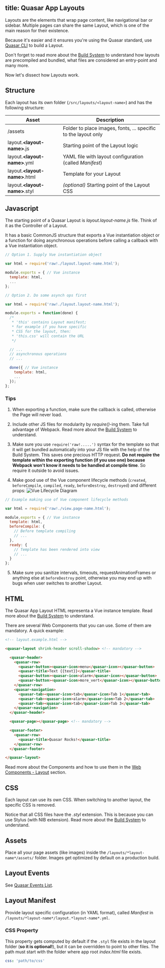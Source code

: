 title: Quasar App Layouts
---

Layouts are the elements that wrap page content, like navigational bar or sidebar. Multiple pages can share the same Layout, which is one of the main reason for their existence.

Because it's easier and it ensures you're using the Quasar standard, use [Quasar CLI](/guide/cli-commands.html#Layouts) to build a Layout.

Don't forget to read more about the [Build System](/guide/quasar-build-system.html) to understand how layouts are precompiled and bundled, what files are considered an entry-point and many more.

Now let's dissect how Layouts work.

## Structure
Each layout has its own folder (`/src/layouts/<layout-name>`) and has the following structure:

| Asset | Description |
| --- | --- |
| /assets | Folder to place images, fonts, ... specific to the layout only |
| layout.**&lt;layout-name&gt;**.js | Starting point of the Layout logic |
| layout.**&lt;layout-name&gt;**.yml | YAML file with layout configuration (called *Manifest*) |
| layout.**&lt;layout-name&gt;**.html | Template for your Layout |
| layout.**&lt;layout-name&gt;**.styl | *(optional)* Starting point of the Layout CSS |

## Javascript
The starting point of a Quasar Layout is *layout.layout-name.js* file. Think of it as the Controller of a Layout.

It has a basic CommonJS structure that exports a Vue instantiation object or a function for doing asynchronous operations before calling a callback with a Vue instantiation object.

``` js
// Option 1. Supply Vue instantiation object

var html = require('raw!./layout.layout-name.html');

module.exports = { // Vue instance
  template: html,
  ...
};
```

``` js
// Option 2. Do some asynch ops first

var html = require('raw!./layout.layout-name.html');

module.exports = function(done) {
  /*
   * 'this' contains Layout manifest;
   * for example if you have specific
   * CSS for the layout, then:
   * 'this.css' will contain the URL
   */

  // ...
  // asynchronous operations
  // ...

  done({ // Vue instance
    template: html,
    ...
  });
};
```

### Tips

1. When exporting a function, make sure the callback is called, otherwise the Page will never load.

2. Include other JS files for modularity by *require()*-ing them. Take full advantage of Webpack.
Read more about the [Build System](/guide/quasar-build-system.html) to understand.

3. Make sure you use `require('raw!.....')` syntax for the template so that it will get bundled automatically into your JS file with the help of the Build System. This saves one precious HTTP request. **Do not require the template within the exporting function (if you use one) because Webpack won't know it needs to be handled at compile time**. So require it outside to avoid issues.

4. Make good use of the Vue component lifecycle methods (`created`, `beforeCompile`, `compiled`, `ready`, `beforeDestroy`, `destroyed`) and different props:
![Vue Lifecycle Diagram](/images/vue-lifecycle.png "Vue Lifecycle Diagram")
``` js
// Example making use of Vue component lifecycle methods

var html = require('raw!./view.page-name.html');

module.exports = { // Vue instance
  template: html,
  beforeCompile: {
    // Before template compiling
    // ...
  },
  ready: {
    // Template has been rendered into view
    // ...
  }
};
```

5. Make sure you sanitize intervals, timeouts, requestAnimationFrames or anything else at `beforeDestroy` point, otherwise you may end up with bugs when user switches to another Layout.

## HTML
The Quasar App Layout HTML representa a Vue instance template. Read more about the [Build System](/guide/quasar-build-system.html#HTML_Files) to understand.

There are several Web Components that you can use. Some of them are mandatory. A quick example:

``` html
<!-- layout.example.html -->

<quasar-layout shrink-header scroll-shadow> <!-- mandatory -->

  <quasar-header>
    <quasar-row>
      <quasar-button><quasar-icon>menu</quasar-icon></quasar-button>
      <quasar-title>Text {{text}}</quasar-title>
      <quasar-button><quasar-icon>alarm</quasar-icon></quasar-button>
      <quasar-button><quasar-icon>more_vert</quasar-icon></quasar-button>
    </quasar-row>
    <quasar-navigation>
      <quasar-tab><quasar-icon>tab</quasar-icon>Tab 1</quasar-tab>
      <quasar-tab><quasar-icon>alarm</quasar-icon>Tab 2</quasar-tab>
      <quasar-tab><quasar-icon>tab</quasar-icon>Tab 3</quasar-tab>
    </quasar-navigation>
  </quasar-header>

  <quasar-page></quasar-page> <!-- mandatory -->

  <quasar-footer>
    <quasar-row>
      <quasar-title>Quasar Rocks!</quasar-title>
    </quasar-row>
  </quasar-footer>

</quasar-layout>
```

Read more about the Components and how to use them in the [Web Components - Layout](/api/web-components-layout.html) section.

## CSS
Each layout can use its own CSS. When switching to another layout, the specific CSS is removed.

Notice that all CSS files have the *.styl* extension. This is because you can use Stylus (with NIB extension). Read more about the [Build System](/guide/quasar-build-system.html) to understand.

## Assets
Place all your page assets (like images) inside the `/layouts/*layout-name*/assets/` folder.
Images get optimized by default on a production build.

## Layout Events
See [Quasar Events List](/guide/quasar-events-list.html#Layout_Events).

## Layout Manifest
Provide layout specific configuration (in YAML format), called *Manifest* in `/layouts/*layout-name*/layout.*layout-name*.yml`.

### CSS Property
This property gets computed by default if the `.styl` file exists in the layout folder (**so it is optional!**), but it can be overridden to point to other files. The path must start with the folder where app root *index.html* file exists.
``` yaml
css: 'path/to/css'
```

